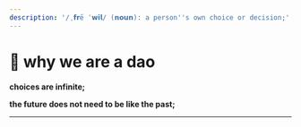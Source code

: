 ```yaml
---
description: '/ˌ𝗳𝗿ē ˈ𝘄𝗶𝗹/ (𝗻𝗼𝘂𝗻): a person''s own choice or decision;'
---
```


# 🤍 why we are a dao





**choices are infinite;**

**the future does not need to be like the past;**

****



